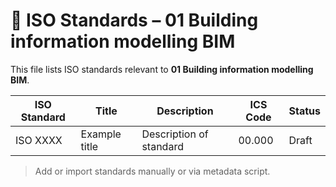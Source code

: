 # 📄 ISO Standards – 01 Building information modelling BIM

This file lists ISO standards relevant to **01 Building information modelling BIM**.

| ISO Standard | Title | Description | ICS Code | Status |
|--------------|-------|-------------|----------|--------|
| ISO XXXX     | Example title | Description of standard | 00.000 | Draft |

> Add or import standards manually or via metadata script.
